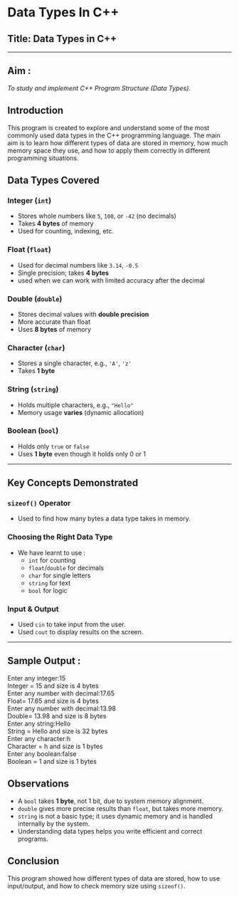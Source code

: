 # Data Types In C++

## Title: Data Types in C++  


---

## Aim :
*To study and implement C++ Program Structure (Data Types).*

## Introduction

This program is created to explore and understand some of the most commonly used data types in the C++ programming language. The main aim is to learn how different types of data are stored in memory, how much memory space they use, and how to apply them correctly in different programming situations.



## Data Types Covered

###  Integer (`int`)
- Stores whole numbers like `5`, `100`, or `-42` (no decimals)
- Takes **4 bytes** of memory
- Used for counting, indexing, etc.

###  Float (`float`)
- Used for decimal numbers like `3.14`, `-0.5`
- Single precision; takes **4 bytes**
- used when we can work with limited accuracy after the decimal 

###  Double (`double`)
- Stores decimal values with **double precision**
- More accurate than float
- Uses **8 bytes** of memory

###  Character (`char`)
- Stores a single character, e.g., `'A'`, `'z'`
- Takes **1 byte**

###  String (`string`)
- Holds multiple characters, e.g., `"Hello"`
- Memory usage **varies** (dynamic allocation)

###  Boolean (`bool`)
- Holds only `true` or `false`
- Uses **1 byte** even though it holds only 0 or 1

---

##  Key Concepts Demonstrated

###  `sizeof()` Operator
- Used to find how many bytes a data type takes in memory.

###  Choosing the Right Data Type
- We have learnt to use :
  - `int` for counting
  - `float`/`double` for decimals
  - `char` for single letters
  - `string` for text
  - `bool` for logic

###  Input & Output
- Used `cin` to take input from the user.
- Used `cout` to display results on the screen.

---

##  Sample Output :
Enter any integer:15   
Integer = 15 and size is 4 bytes   
Enter any number with decimal:17.65   
Float= 17.65 and size is 4 bytes   
Enter any number with decimal:13.98   
Double= 13.98 and size is 8 bytes   
Enter any string:Hello   
String = Hello and size is 32 bytes   
Enter any character:h   
Character = h and size is 1 bytes   
Enter any boolean:false   
Boolean = 1 and size is 1 bytes   


##  Observations

- A `bool` takes **1 byte**, not 1 bit, due to system memory alignment.
- `double` gives more precise results than `float`, but takes more memory.
- `string` is not a basic type; it uses dynamic memory and is handled internally by the system.
- Understanding data types helps you write efficient and correct programs.

##  Conclusion

This program showed how different types of data are stored, how to use input/output, and how to check memory size using `sizeof()`.





